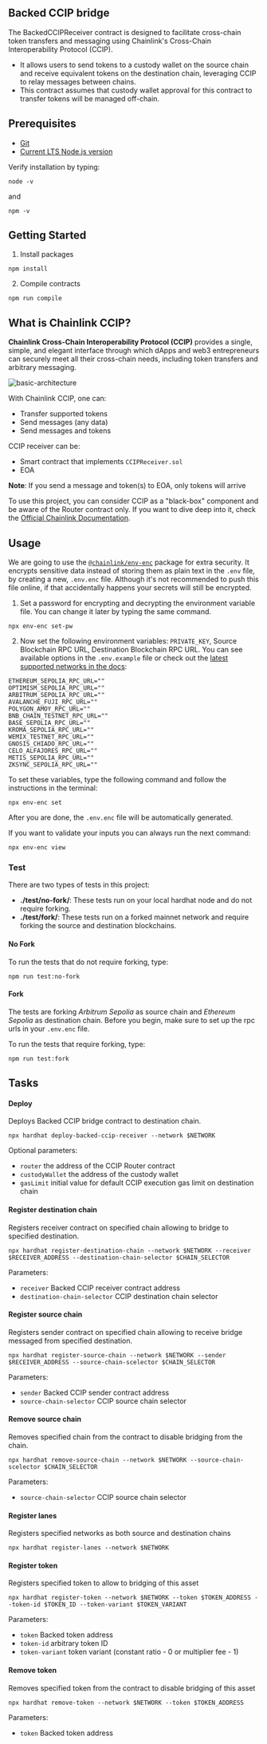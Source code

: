 ## Backed CCIP bridge

The BackedCCIPReceiver contract is designed to facilitate cross-chain token transfers and messaging using Chainlink's Cross-Chain Interoperability Protocol (CCIP).
* It allows users to send tokens to a custody wallet on the source chain and receive equivalent tokens on the destination chain, leveraging CCIP to relay messages between chains.
* This contract assumes that custody wallet approval for this contract to transfer tokens will be managed off-chain.

## Prerequisites

- [Git](https://git-scm.com/book/en/v2/Getting-Started-Installing-Git)
- [Current LTS Node.js version](https://nodejs.org/en/about/releases/)

Verify installation by typing:

```shell
node -v
```

and

```shell
npm -v
```

## Getting Started

1. Install packages

```
npm install
```

2. Compile contracts

```
npm run compile
```

## What is Chainlink CCIP?

**Chainlink Cross-Chain Interoperability Protocol (CCIP)** provides a single, simple, and elegant interface through which dApps and web3 entrepreneurs can securely meet all their cross-chain needs, including token transfers and arbitrary messaging.

![basic-architecture](./img/basic-architecture.png)

With Chainlink CCIP, one can:

- Transfer supported tokens
- Send messages (any data)
- Send messages and tokens

CCIP receiver can be:

- Smart contract that implements `CCIPReceiver.sol`
- EOA

**Note**: If you send a message and token(s) to EOA, only tokens will arrive

To use this project, you can consider CCIP as a "black-box" component and be aware of the Router contract only. If you want to dive deep into it, check the [Official Chainlink Documentation](https://docs.chain.link/ccip).

## Usage

We are going to use the [`@chainlink/env-enc`](https://www.npmjs.com/package/@chainlink/env-enc) package for extra security. It encrypts sensitive data instead of storing them as plain text in the `.env` file, by creating a new, `.env.enc` file. Although it's not recommended to push this file online, if that accidentally happens your secrets will still be encrypted.

1. Set a password for encrypting and decrypting the environment variable file. You can change it later by typing the same command.

```shell
npx env-enc set-pw
```

2. Now set the following environment variables: `PRIVATE_KEY`, Source Blockchain RPC URL, Destination Blockchain RPC URL. You can see available options in the `.env.example` file or check out the [latest supported networks in the docs](https://docs.chain.link/ccip/supported-networks):

```shell
ETHEREUM_SEPOLIA_RPC_URL=""
OPTIMISM_SEPOLIA_RPC_URL=""
ARBITRUM_SEPOLIA_RPC_URL=""
AVALANCHE_FUJI_RPC_URL=""
POLYGON_AMOY_RPC_URL=""
BNB_CHAIN_TESTNET_RPC_URL=""
BASE_SEPOLIA_RPC_URL=""
KROMA_SEPOLIA_RPC_URL=""
WEMIX_TESTNET_RPC_URL=""
GNOSIS_CHIADO_RPC_URL=""
CELO_ALFAJORES_RPC_URL=""
METIS_SEPOLIA_RPC_URL=""
ZKSYNC_SEPOLIA_RPC_URL=""
```

To set these variables, type the following command and follow the instructions in the terminal:

```shell
npx env-enc set
```

After you are done, the `.env.enc` file will be automatically generated.

If you want to validate your inputs you can always run the next command:

```shell
npx env-enc view
```

### Test

There are two types of tests in this project:

- **./test/no-fork/**: These tests run on your local hardhat node and do not require forking.
- **./test/fork/**: These tests run on a forked mainnet network and require forking the source and destination blockchains.

#### No Fork

To run the tests that do not require forking, type:

```shell
npm run test:no-fork
```

#### Fork

The tests are forking _Arbitrum Sepolia_ as source chain and _Ethereum Sepolia_ as destination chain. Before you begin, make sure to set up the rpc urls in your `.env.enc` file.

To run the tests that require forking, type:

```shell
npm run test:fork
```


## Tasks

#### Deploy
Deploys Backed CCIP bridge contract to destination chain.

```shell
npx hardhat deploy-backed-ccip-receiver --network $NETWORK
```
Optional parameters:
- `router` the address of the CCIP Router contract
- `custodyWallet` the address of the custody wallet
- `gasLimit` initial value for default CCIP execution gas limit on destination chain

#### Register destination chain
Registers receiver contract on specified chain allowing to bridge to specified destination.

```shell
npx hardhat register-destination-chain --network $NETWORK --receiver $RECEIVER_ADDRESS --destination-chain-selector $CHAIN_SELECTOR
```
Parameters:
- `receiver` Backed CCIP receiver contract address
- `destination-chain-selector` CCIP destination chain selector

#### Register source chain
Registers sender contract on specified chain allowing to receive bridge messaged from specified destination.

```shell
npx hardhat register-source-chain --network $NETWORK --sender $RECEIVER_ADDRESS --source-chain-scelector $CHAIN_SELECTOR
```
Parameters:
- `sender` Backed CCIP sender contract address
- `source-chain-selector` CCIP source chain selector

#### Remove source chain
Removes specified chain from the contract to disable bridging from the chain.

```shell
npx hardhat remove-source-chain --network $NETWORK --source-chain-scelector $CHAIN_SELECTOR
```
Parameters:
- `source-chain-selector` CCIP source chain selector
#### Register lanes
Registers specified networks as both source and destination chains
```shell
npx hardhat register-lanes --network $NETWORK
```

#### Register token
Registers specified token to allow to bridging of this asset
```shell
npx hardhat register-token --network $NETWORK --token $TOKEN_ADDRESS --token-id $TOKEN_ID --token-variant $TOKEN_VARIANT
```
Parameters:
- `token` Backed token address
- `token-id` arbitrary token ID
- `token-variant` token variant (constant ratio - 0 or multiplier fee - 1)

#### Remove token
Removes specified token from the contract to disable bridging of this asset
```shell
npx hardhat remove-token --network $NETWORK --token $TOKEN_ADDRESS
```
Parameters:
- `token` Backed token address

